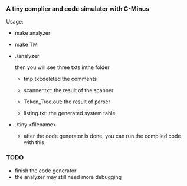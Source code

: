 ### A tiny complier and code simulater with C-Minus

Usage:

* make analyzer

* make TM

* ./analyzer

  then you will see three txts inthe folder
  
  * tmp.txt:deleted the comments

  * scanner.txt: the result of the scanner

  * Token_Tree.out: the result of parser

  * listing.txt: the generated system table

* ./tiny \<filename> 
  * after the code generator is done, you can run the compiled code with this

### TODO
* finish the code generator
* the analyzer may still need more debugging

